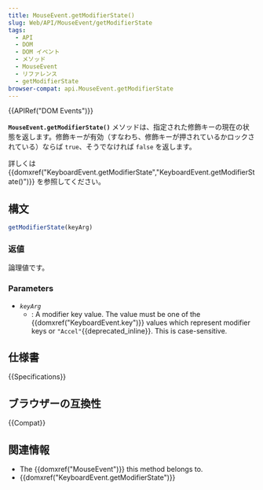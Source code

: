 ```yaml
---
title: MouseEvent.getModifierState()
slug: Web/API/MouseEvent/getModifierState
tags:
  - API
  - DOM
  - DOM イベント
  - メソッド
  - MouseEvent
  - リファレンス
  - getModifierState
browser-compat: api.MouseEvent.getModifierState
---
```

{{APIRef("DOM Events")}}

**`MouseEvent.getModifierState()`** メソッドは、指定された修飾キーの現在の状態を返します。修飾キーが有効（すなわち、修飾キーが押されているかロックされている）ならば `true`、そうでなければ `false` を返します。

詳しくは {{domxref("KeyboardEvent.getModifierState","KeyboardEvent.getModifierState()")}} を参照してください。

## 構文

```js
getModifierState(keyArg)
```

### 返値

論理値です。

### Parameters

- _`keyArg`_
  - : A modifier key value.
    The value must be one of the {{domxref("KeyboardEvent.key")}} values which represent modifier keys or `"Accel"`{{deprecated_inline}}.
    This is case-sensitive.

## 仕様書

{{Specifications}}

## ブラウザーの互換性

{{Compat}}

## 関連情報

- The {{domxref("MouseEvent")}} this method belongs to.
- {{domxref("KeyboardEvent.getModifierState")}}
